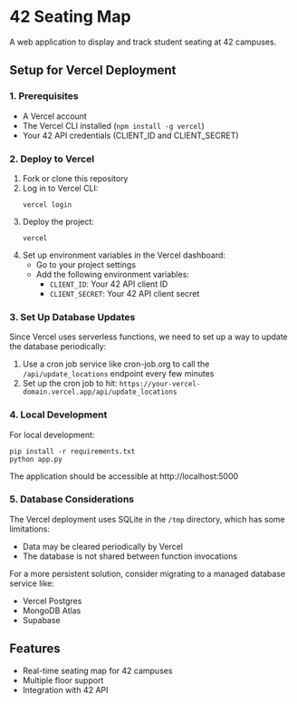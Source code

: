 # 42 Seating Map

A web application to display and track student seating at 42 campuses.

## Setup for Vercel Deployment

### 1. Prerequisites

- A Vercel account
- The Vercel CLI installed (`npm install -g vercel`)
- Your 42 API credentials (CLIENT_ID and CLIENT_SECRET)

### 2. Deploy to Vercel

1. Fork or clone this repository
2. Log in to Vercel CLI:
   ```
   vercel login
   ```
3. Deploy the project:
   ```
   vercel
   ```
4. Set up environment variables in the Vercel dashboard:
   - Go to your project settings
   - Add the following environment variables:
     - `CLIENT_ID`: Your 42 API client ID
     - `CLIENT_SECRET`: Your 42 API client secret

### 3. Set Up Database Updates

Since Vercel uses serverless functions, we need to set up a way to update the database periodically:

1. Use a cron job service like cron-job.org to call the `/api/update_locations` endpoint every few minutes
2. Set up the cron job to hit: `https://your-vercel-domain.vercel.app/api/update_locations`

### 4. Local Development

For local development:
```
pip install -r requirements.txt
python app.py
```

The application should be accessible at http://localhost:5000

### 5. Database Considerations

The Vercel deployment uses SQLite in the `/tmp` directory, which has some limitations:
- Data may be cleared periodically by Vercel
- The database is not shared between function invocations

For a more persistent solution, consider migrating to a managed database service like:
- Vercel Postgres
- MongoDB Atlas
- Supabase

## Features

- Real-time seating map for 42 campuses
- Multiple floor support
- Integration with 42 API

